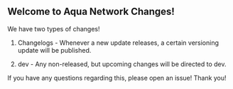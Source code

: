 ## Welcome to Aqua Network Changes!

We have two types of changes!

1. Changelogs - Whenever a new update releases, a certain versioning update will be published.

2. dev - Any non-released, but upcoming changes will be directed to dev. 

If you have any questions regarding this, please open an issue! Thank you!